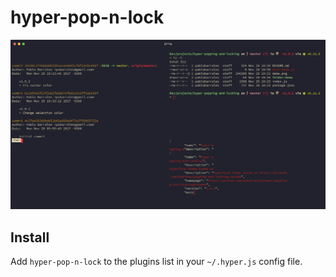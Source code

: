 # hyper-pop-n-lock

![](demo.png)

## Install

Add `hyper-pop-n-lock` to the plugins list in your `~/.hyper.js` config file.
